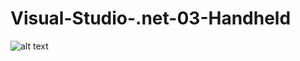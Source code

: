 # Visual-Studio-.net-03-Handheld

![alt text](https://github.com/[pr0gram1]/[Visual-Studio-.net-03-Handheld]/blob/[branch]/Untitled.jpg?raw=true)
